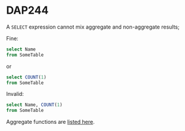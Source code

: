 ﻿# DAP244

A `SELECT` expression cannot mix aggregate and non-aggregate results;

Fine:

``` sql
select Name
from SomeTable
```

or

``` sql
select COUNT(1)
from SomeTable
```

Invalid:

``` sql
select Name, COUNT(1)
from SomeTable
```

Aggregate functions are [listed here](https://learn.microsoft.com/sql/t-sql/functions/aggregate-functions-transact-sql).